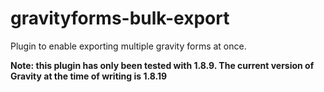 gravityforms-bulk-export
========================

Plugin to enable exporting multiple gravity forms at once.

**Note: this plugin has only been tested with 1.8.9. The current version of Gravity at the time of writing is 1.8.19**

